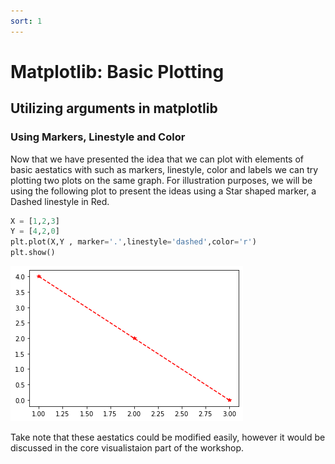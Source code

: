 ```yaml
---
sort: 1
---
```


# Matplotlib: Basic Plotting
## Utilizing arguments in matplotlib
### Using Markers, Linestyle and Color

Now that we have presented the idea that we can plot with elements of basic aestatics with such as markers, linestyle, color and labels we can try plotting two plots on the same graph. For illustration purposes, we will be using the following plot to present the ideas using a Star shaped marker, a Dashed linestyle in Red.
```python
X = [1,2,3]
Y = [4,2,0]
plt.plot(X,Y , marker='.',linestyle='dashed',color='r')
plt.show()
```
![WorkshopImage2](https://raw.githubusercontent.com/darren1998s/darren1998s.github.io/main/assets/images/tfi/basics%20plt/workshop2.png)


Take note that these aestatics could be modified easily, however it would be discussed in the core visualistaion part of the workshop.
